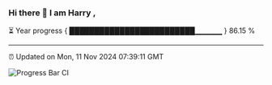### Hi there 👋 I am Harry , 

⏳ Year progress { █████████████████████████▁▁▁▁▁ } 86.15 %

---

⏰ Updated on Mon, 11 Nov 2024 07:39:11 GMT

![Progress Bar CI](https://github.com/duykhang68/duykhang68/workflows/Progress%20Bar%20CI/badge.svg)
